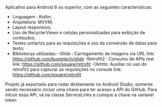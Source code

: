 Aplicativo para Android 6 ou superior, com as seguintes caracteristicas:

- Linguagem : Kotlin;	
- Arquitetura: MVVM;	
- Layout responsivo;
- Uso de RecyclerViews e celulas personalizadas para exibição de conteudos;
- Testes unitarios para as requisições e uso da conversão de datas para texto;
- Bibliotecas utilizadas:
	-Glide : Carregamento de imagens via URL
		link: https://github.com/bumptech/glide
	-Retrofit2 : Consumo de APIs rest
		link: https://github.com/square/retrofit
	-Okhtto: Auxiliar no uso do retrofit2 para capturar as requisições no console
		link: https://github.com/square/retrofit

Projeto já exportado para rodar diretamente no Android Studio, somente sendo necessário incluir uma chave para ter acesso a API do GitHub.
Para inlcuir essa API, vá na classe ServiceLinks e coloque a chave na variavel token